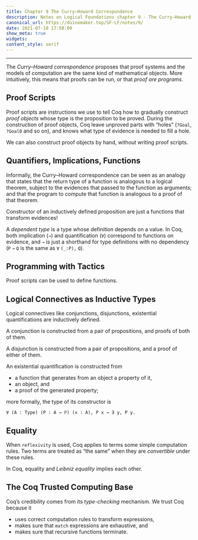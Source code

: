 ```yaml
---
title: Chapter 9 The Curry–Howard Correspondence
description: Notes on Logical Foundations chapter 9 - The Curry–Howard Correspondence
canonical_url: https://duinomaker.top/SF-LF/notes/9/
date: 2021-07-10 17:50:00
show_meta: true
widgets:
content_style: serif
---
```


---

The *Curry–Howard correspondence* proposes that proof systems and the models of computation are the same kind of mathematical objects. More intuitively, this means that proofs can be run, or that *proof are programs*.

## Proof Scripts

Proof scripts are instructions we use to tell Coq how to gradually construct *proof objects* whose type is the proposition to be proved. During the construction of proof objects, Coq leave unproved parts with “holes” (`?Goal`, `?Goal0` and so on), and knows what type of evidence is needed to fill a hole.

We can also construct proof objects by hand, without writing proof scripts.

## Quantifiers, Implications, Functions

Informally, the Curry–Howard correspondence can be seen as an analogy that states that the return type of a function is analogous to a logical theorem, subject to the evidences that passed to the function as arguments; and that the program to compute that function is analogous to a proof of that theorem.

Constructor of an inductively defined proposition are just a functions that transform evidences!

A *dependent type* is a type whose definition depends on a value. In Coq, both implication (`→`) and quantification (`∀`) correspond to functions on evidence, and `→` is just a shorthand for type definitions with no dependency (`P` `→` `Q` is the same as `∀` `(_:P),` `Q`).

## Programming with Tactics

Proof scripts can be used to define functions.

## Logical Connectives as Inductive Types

Logical connectives like conjunctions, disjunctions, existential quantifications are inductively defined.

A conjunction is constructed from a pair of propositions, and proofs of both of them.

A disjunction is constructed from a pair of propositions, and a proof of either of them.

An existential quantification is constructed from

- a function that generates from an object a property of it,
- an object, and
- a proof of the generated property;

more formally, the type of its constructor is

    ∀ (A : Type) (P : A → ℙ) (x : A), P x → ∃ y, P y.

## Equality

When `reflexivity` is used, Coq applies to terms some simple computation rules. Two terms are treated as “the same” when they are *convertible* under these rules.

In Coq, equality and *Leibniz equality* implies each other.

## The Coq Trusted Computing Base

Coq’s credibility comes from its *type-checking* mechanism. We trust Coq because it

- uses correct computation rules to transform expressions,
- makes sure that `match` expressions are exhaustive, and
- makes sure that recursive functions terminate.
